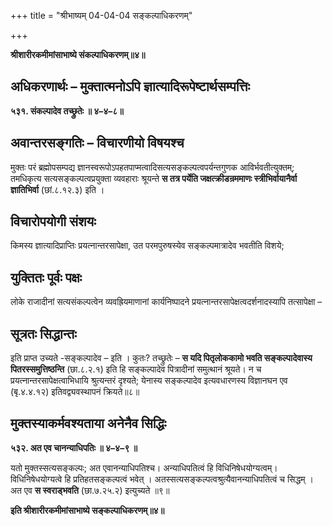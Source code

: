 +++
title = "श्रीभाष्यम् 04-04-04 सङ्कल्पाधिकरणम्"

+++


**श्रीशारीरकमीमांसाभाष्ये संकल्पाधिकरणम्॥४॥**

## अधिकरणार्थः – मुक्तात्मनोऽपि ज्ञात्यादिरूपेष्टार्थसम्पत्तिः

**५३१. संकल्पादेव तच्छ्रुतेः ॥ ४–४–८॥**

## अवान्तरसङ्गतिः – विचारणीयो विषयश्च

मुक्तः परं ब्रह्मोपसम्पद्य ज्ञानस्वरूपोऽपहतपाप्मत्वादिसत्यसङ्कल्पत्वपर्यन्तगुणक आविर्भवतीत्युक्तम्; तमधिकृत्य सत्यसङ्कल्पत्वप्रयुक्ता व्यवहाराः श्रूयन्ते **स तत्र पर्येति जक्षत्क्रीडन्रममाणः स्त्रीभिर्वायानैर्वा ज्ञातिभिर्वा** (छां.८.१२.३) इति ।

## विचारोपयोगी संशयः

किमस्य ज्ञात्यादिप्राप्तिः प्रयत्नान्तरसापेक्षा, उत परमपुरुषस्येव सङ्कल्पमात्रादेव भवतीति विशये;

## युक्तितः पूर्वः पक्षः

लोके राजादीनां सत्यसंकल्पत्वेन व्यवह्रियमाणानां कार्यनिष्पादने प्रयत्नान्तरसापेक्षत्वदर्शनादस्यापि तत्सापेक्षा –

## सूत्रतः सिद्धान्तः

इति प्राप्त उच्यते -सङ्कल्पादेव – इति । कुतः? तच्छ्रुतेः – **स यदि पितृलोककामो भवति सङ्कल्पादेवास्य पितरस्समुत्तिष्ठन्ति** (छा.८.२.१) इति हि सङ्कल्पादेव पित्रादीनां समुत्थानं श्रूयते। न च प्रयत्नान्तरसापेक्षत्वाभिधायि श्रुत्यन्तरं दृश्यते; येनास्य सङ्कल्पादेव इत्यवधारणस्य विज्ञानघन एव (बृ.४.४.१२) इतिवद्व्यवस्थापनं क्रियते॥८॥

## मुक्तस्याकर्मवश्यताया अनेनैव सिद्धिः

**५३२. अत एव चानन्याधिपतिः ॥ ४–४–९ ॥**

यतो मुक्तस्सत्यसङ्कल्पः; अत एवानन्याधिपतिश्च। अन्याधिपतित्वं हि विधिनिषेधयोग्यत्वम्। विधिनिषेधयोग्यत्वे हि प्रतिहतसङ्कल्पत्वं भवेत् । अतस्सत्यसङ्कल्पत्वश्रुत्यैवानन्याधिपतित्वं च सिद्धम् । अत एव **स स्वराड्भवति** (छा.७.२५.२) इत्युच्यते ॥९॥

**इति श्रीशारीरकमीमांसाभाष्ये सङ्कल्पाधिकरणम्॥४॥**


